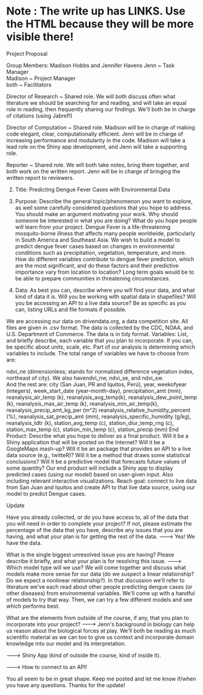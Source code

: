 
# Note : The write up has LINKS. Use the HTML because they will be more visible there!

Project Proposal

Group Members: Madison Hobbs and Jennifer Havens
Jenn ~ Task Manager                                                                            
Madison ~ Project Manager                                                                                  
both ~ Facilitators

Director of Research ~ Shared role. We will both discuss often what literature we should be searching for and reading, and will take an equal role in reading, then frequently sharing our findings. We'll both be in charge of citations (using Jabref!)

Director of Computation ~ Shared role. Madison will be in charge of making code elegant, clear, computationally efficient. Jenn will be in charge of increasing performance and modularity in the code. Madison will take a lead role on the Shiny app development, and Jenn will take a supporting role. 

Reporter ~ Shared role. We will both take notes, bring them together, and both work on the written report. Jenn will be in charge of bringing the written report to reviewers. 

2. Title: Predicting Dengue Fever Cases with Environmental Data
3. Purpose: Describe the general topic/phenomenon you want to explore, as well some carefully considered questions that you hope to address. You should make an argument motivating your work. Why should someone be interested in what you are doing? What do you hope people will learn from your project.
Dengue Fever is a life-threatening mosquito-borne illness that affects many people worldwide, particularly in South America and Southeast Asia. We wish to build a model to predict dengue fever cases based on changes in environmental conditions such as precipitation, vegetation, temperature, and more. How do different variables contribute to dengue fever prediction, which are the most significant, and do these factors and their predictive importance vary from location to location? Long term goals would be to be able to prepare communities in threatening circumstances. 

4. Data: As best you can, describe where you will find your data, and what kind of data it is. Will you be working with spatial data in shapefiles? Will you be accessing an API to a live data source? Be as specific as you can, listing URLs and file formats if possible.

We are accessing our data on drivendata.org, a data competition site. All files are given in .csv format. The data is collected by the CDC, NOAA, and U.S. Department of Commerce. The data is in tidy format.
Variables: List, and briefly describe, each variable that you plan to incorporate. If you can, be specific about units, scale, etc.
Part of our analysis is determining which variables to include. The total range of variables we have to choose from are:
	
ndvi_ne (dimensionless; stands for normalized difference vegetation index, northeast of city). We also havendvi_nw, ndvi_se, and ndvi_sw.	
And the rest are: city (San Juan, PR and Iquitos, Perú), year, weekofyear (integers), week_start_date (year-month-day), precipitation_amt (mm), reanalysis_air_temp (k), reanalysis_avg_temp(k), reanalysis_dew_point_temp (k), reanalysis_max_air_temp (k), reanalysis_min_air_temp(k), reanalysis_precip_amt_kg_per (m^2)	reanalysis_relative_humidity_percent (%), reanalysis_sat_precip_amt (mm), reanalysis_specific_humidity (g/kg), reanalysis_tdtr (k), station_avg_temp (c),	station_diur_temp_rng (c), station_max_temp (c), station_min_temp (c), station_precip (mm)
End Product: Describe what you hope to deliver as a final product. Will it be a Shiny application that will be posted on the Internet? Will it be a GoogleMaps mash-up? Will it be an package that provides an API to a live data source (e.g., twitteR)? Will it be a method that draws some statistical conclusions? Will it be a predictive model that forecasts future values of some quantity?
Our end product will include a Shiny app to display predicted cases (using our model) based on user-given input. Also including relevant interactive visualizations. 
Reach goal: connect to live data from San Juan and Iquitos and create API to that live data source, using our model to predict Dengue cases. 

Update

Have you already collected, or do you have access to, all of the data that you will need in order to complete your project? If not, please estimate the percentage of the data that you have, describe any issues that you are having, and what your plan is for getting the rest of the data.
---> Yes! We have the data.

What is the single biggest unresolved issue you are having? Please describe it briefly, and what your plan is for resolving this issue.
---> Which model type will we use? We will come together and discuss what models make more sense for our data (do we suspect a linear relationship? Do we expect a nonlinear relationship?). In that discussion we'll refer to literature we've each read about other people predicting dengue cases (or other diseases) from environmental variables. We'll come up with a handful of models to try that way. Then, we can try a few different models and see which performs best.

What are the elements from outside of the course, if any, that you plan to incorporate into your project?
---> Jenn's background in biology can help us reason about the biological forces at play. We'll both be reading as much scientific material as we can too to give us context and incorporate domain knowledge into our model and its interpretation.

---> Shiny App (kind of outside the course, kind of inside it).

---> How to connect to an API!

You all seem to be in great shape.  Keep me posted and let me know if/when you have any questions.  Thanks for the update!

